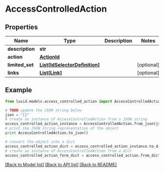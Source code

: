 # AccessControlledAction


## Properties
Name | Type | Description | Notes
------------ | ------------- | ------------- | -------------
**description** | **str** |  | 
**action** | [**ActionId**](ActionId.md) |  | 
**limited_set** | [**List[IdSelectorDefinition]**](IdSelectorDefinition.md) |  | [optional] 
**links** | [**List[Link]**](Link.md) |  | [optional] 

## Example

```python
from lusid.models.access_controlled_action import AccessControlledAction

# TODO update the JSON string below
json = "{}"
# create an instance of AccessControlledAction from a JSON string
access_controlled_action_instance = AccessControlledAction.from_json(json)
# print the JSON string representation of the object
print AccessControlledAction.to_json()

# convert the object into a dict
access_controlled_action_dict = access_controlled_action_instance.to_dict()
# create an instance of AccessControlledAction from a dict
access_controlled_action_form_dict = access_controlled_action.from_dict(access_controlled_action_dict)
```
[[Back to Model list]](../README.md#documentation-for-models) [[Back to API list]](../README.md#documentation-for-api-endpoints) [[Back to README]](../README.md)


